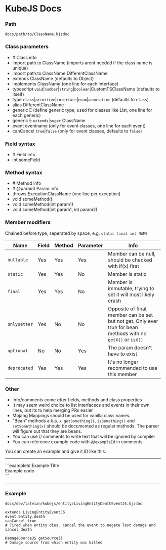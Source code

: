 # KubeJS Docs

### Path

`docs/path/to/ClassName.kjsdoc`

### Class parameters

- \# Class info
- import path.to.ClassName (imports arent needed if the class name is unique)
- import path.to.ClassName DifferentClassName
- extends ClassName (defaults to Object)
- implements ClassName (one line for each interface)
- typescript `void`|`number`|`string`|`boolean`|CustomTSClassName (defaults to itself)
- type `class`|`primitive`|`interface`|`enum`|`annotation` (defaults to `class`)
- alias DifferentClassName
- generic E (define generic type, used for classes like List<E>, one line for each generic)
- generic E `extends`|`super` ClassName
- event eventname (only for event classes, one line for each event)
- canCancel `true`|`false` (only for event classes, defaults to `false`)

### Field syntax

- \# Field info
- int someField

### Method syntax

- \# Method info
- \# @param1 Param info
- throws ExceptionClassName (one line per exception)
- void someMethod()
- void someMethod(int param1)
- void someMethod(int param1, int param2)

### Member modifiers

Chained before type, seperated by space, e.g. `static final int NAME`

| Name | Field | Method | Parameter | Info |
|---|---|---|---|---|
| `nullable` | Yes | Yes | Yes | Member can be null, should be checked with if(x) first |
| `static` | Yes | Yes | No | Member is static |
| `final` | Yes | Yes | No | Member is immutable, trying to set it will most likely crash |
| `onlysetter` | Yes | No | No | Opposite of final, member can be set but not get. Only ever true for bean methods with no `getX()` or `isX()` |
| `optional` | No | No | Yes | The param doesn't have to exist |
| `deprecated` | Yes | Yes | Yes | It's no longer recommended to use this member |

### Other

- Info/comments come *after* fields, methods and class properties
- It may seem weird choice to list interfacecs and events in their own lines, but its to help merging PRs easier
- Mojang Mappings should be used for vanilla class names.
- "Bean" methods a.k.a. `x getSomething()`, `isSomething()` and `setSomething(x)` should be documented as regular methods. The parser will figure out that they are beans.
- You can use // comments to write text that will be ignored by compiler
- You can reference example code with `@@exampleId` in comments

You can create an example and give it ID like this:

---

\```exampleId Example Title
<br>
Example code
<br>
\```

---

### Example

`docs/dev/latvian/kubejs/entity/LivingEntityDeathEventJS.kjsdoc`

```
extends LivingEntityEventJS
event entity.death
canCancel true
# Fired when entity dies. Cancel the event to negate last damage and cancel death

DamageSourceJS getSource()
# Damage source from which entity was killed
```